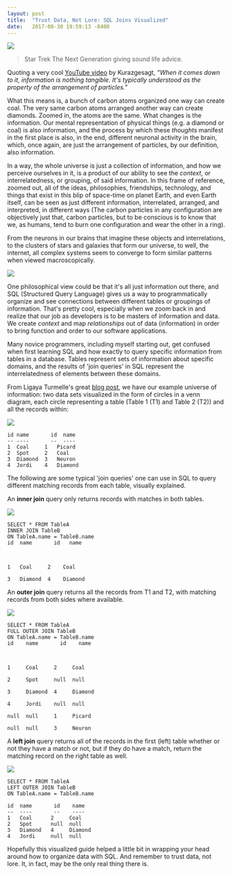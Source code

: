 ```yaml
---
layout: post
title:  "Trust Data, Not Lore: SQL Joins Visualized"
date:   2017-08-30 19:59:13 -0400
---
```


![](https://68.media.tumblr.com/52c04c960042f7e614e36fce0833f995/tumblr_oow3quxpdg1swxsyto2_500.jpg)
> Star Trek The Next Generation giving sound life advice.

Quoting a very cool [YouTube video](https://www.youtube.com/watch?v=yWO-cvGETRQ) by Kurazgesagt, *"When it comes down to it, information is nothing tangible. It's typically understood as the property of the arrangement of particles."* 

What this means is, a bunch of carbon atoms organized one way can create coal. The very same carbon atoms arranged another way can create diamonds. Zoomed in, the atoms are the same. What changes is the information. Our mental representation of physical things (e.g. a diamond or coal) is also information, and the process by which these *thoughts* manifest in the first place is also, in the end, different neuronal activity in the brain, which, once again, are just the arrangement of particles, by our definition, also information. 

In a way, the whole universe is just a collection of information, and how we perceive ourselves in it, is a product of our ability to see the *context*, or interrelatedness, or grouping, of said information. In this frame of reference, zoomed out, all of the ideas, philosophies, friendships, technology, and things that exist in this blip of space-time on planet Earth, and even Earth itself, can be seen as just different information, interrelated, arranged, and interpreted, in different ways (The carbon particles in any configuration are objectively just that, carbon particles, but to be conscious is to know that we, as humans, tend to burn one configuration and wear the other in a ring). 

From the neurons in our brains that imagine these objects and interrelations, to the clusters of stars and galaxies that form our universe, to well, the internet, all complex systems seem to converge to form similar patterns when viewed macroscopically.

![](https://lh3.googleusercontent.com/-Oscj5uMcXjI/VZJJviwnVhI/AAAAAAAAC6U/5tgUX2CHFUc/w530-h502-p-rw/FB_IMG_1435602576152.jpg)

One philosophical view could be that it's all just information out there, and SQL (Structured Query Language) gives us a way to programmatically organize and see connections between different tables or groupings of information. That's pretty cool, especially when we zoom back in and realize that our job as developers is to be masters of information and data. We create *context* and map *relationships* out of data (information) in order to bring function and order to our software applications. 

Many novice programmers, including myself starting out, get confused when first learning SQL and how exactly to query specific information from tables in a database. Tables represent sets of information about specific domains, and the results of 'join queries' in SQL represent the interrelatedness of elements between these domains.

From Ligaya Turmelle's great [blog post](http://www.khankennels.com/blog/index.php/archives/2007/04/20/getting-joins/), we have our example universe of information: two data sets visualized in the form of circles in a venn diagram, each circle representing a table (Table 1 (T1) and Table 2 (T2)) and all the records within:

![](http://www.khankennels.com/blog/wp-content/uploads/2007/04/basicvenn.png)

```
id name       id  name
-- ----       --  ----
1  Coal     1   Picard
2  Spot     2   Coal
3  Diamond  3   Neuron
4  Jordi    4   Diamond
```

The following are some typical 'join queries' one can use in SQL to query different matching records from each table, visually explained.

An **inner join** query only returns records with matches in both tables. 

![](http://www.khankennels.com/blog/wp-content/uploads/2007/04/venn1.png)

```
SELECT * FROM TableA
INNER JOIN TableB
ON TableA.name = TableB.name
id  name       id   name



1   Coal     2    Coal

3   Diamond  4    Diamond

```

An **outer join** query returns all the records from T1 and T2, with matching records from both sides where available.

![](http://www.khankennels.com/blog/wp-content/uploads/2007/04/outervenn.png)

```
SELECT * FROM TableA
FULL OUTER JOIN TableB
ON TableA.name = TableB.name
id    name       id    name



1     Coal     2     Coal

2     Spot     null  null

3     Diamond  4     Diamond

4     Jordi    null  null

null  null     1     Picard

null  null     3     Neuron
```

A **left join** query returns all of the records in the first (left) table whether or not they have a match or not, but if they do have a match, return the matching record on the right table as well. 

![](http://www.khankennels.com/blog/wp-content/uploads/2007/04/left_venn.png)

```
SELECT * FROM TableA
LEFT OUTER JOIN TableB
ON TableA.name = TableB.name

id  name       id    name
--  ----       --    ----
1   Coal      2     Coal
2   Spot      null  null
3   Diamond   4     Diamond
4   Jordi     null  null
```

Hopefully this visualized guide helped a little bit in wrapping your head around how to organize data with SQL. And remember to trust data, not lore. It, in fact, may be the only real thing there is.
